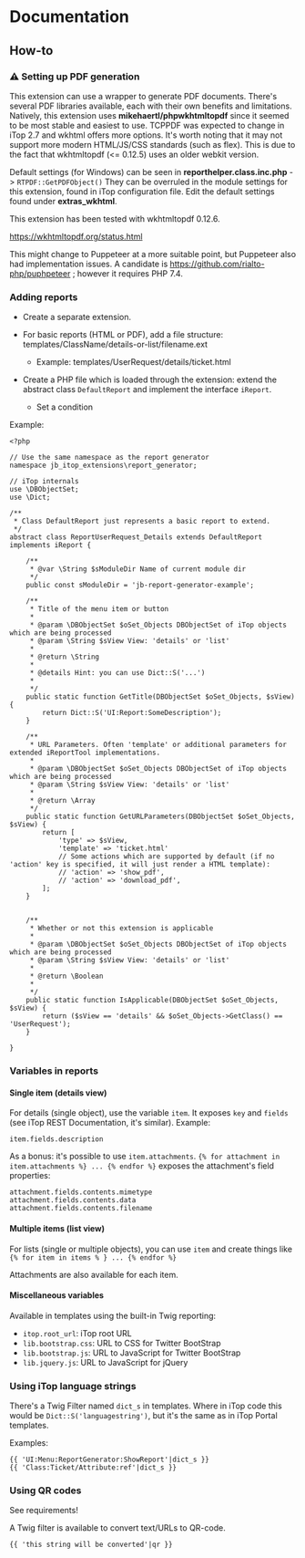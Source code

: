 # Documentation

## How-to

### ⚠ Setting up PDF generation

This extension can use a wrapper to generate PDF documents.
There's several PDF libraries available, each with their own benefits and limitations.
Natively, this extension uses **mikehaertl/phpwkhtmltopdf** since it seemed to be most stable and easiest to use.
TCPPDF was expected to change in iTop 2.7 and wkhtml offers more options.
It's worth noting that it may not support more modern HTML/JS/CSS standards (such as flex).
This is due to the fact that wkhtmltopdf (<= 0.12.5) uses an older webkit version.

Default settings (for Windows) can be seen in **reporthelper.class.inc.php** -> ```RTPDF::GetPDFObject()```
They can be overruled in the module settings for this extension, found in iTop configuration file.
Edit the default settings found under **extras_wkhtml**.

This extension has been tested with wkhtmltopdf 0.12.6.

https://wkhtmltopdf.org/status.html

This might change to Puppeteer at a more suitable point, but Puppeteer also had implementation issues.
A candidate is https://github.com/rialto-php/puphpeteer ; however it requires PHP 7.4.


### Adding reports
* Create a separate extension.

* For basic reports (HTML or PDF), add a file structure: templates/ClassName/details-or-list/filename.ext
  * Example: templates/UserRequest/details/ticket.html
  
* Create a PHP file which is loaded through the extension: extend the abstract class ```DefaultReport``` and implement the interface ```iReport```.
  * Set a condition
  
  
Example:
 
```
<?php

// Use the same namespace as the report generator
namespace jb_itop_extensions\report_generator;

// iTop internals
use \DBObjectSet;
use \Dict;

/**
 * Class DefaultReport just represents a basic report to extend.
 */
abstract class ReportUserRequest_Details extends DefaultReport implements iReport {
	
	/**
	 * @var \String $sModuleDir Name of current module dir
	 */
	public const sModuleDir = 'jb-report-generator-example';
	
	/**
	 * Title of the menu item or button
	 *
	 * @param \DBObjectSet $oSet_Objects DBObjectSet of iTop objects which are being processed
	 * @param \String $sView View: 'details' or 'list'
	 *
	 * @return \String
	 *
	 * @details Hint: you can use Dict::S('...')
	 *
	 */
	public static function GetTitle(DBObjectSet $oSet_Objects, $sView) {
		return Dict::S('UI:Report:SomeDescription');
	}
	
	/**
	 * URL Parameters. Often 'template' or additional parameters for extended iReportTool implementations.
	 *
	 * @param \DBObjectSet $oSet_Objects DBObjectSet of iTop objects which are being processed
	 * @param \String $sView View: 'details' or 'list'
	 *
	 * @return \Array
	 */
	public static function GetURLParameters(DBObjectSet $oSet_Objects, $sView) {
		return [
			'type' => $sView,
			'template' => 'ticket.html'
			// Some actions which are supported by default (if no 'action' key is specified, it will just render a HTML template):
			// 'action' => 'show_pdf',
			// 'action' => 'download_pdf',
		];
	}
	
	
	/**
	 * Whether or not this extension is applicable
	 *
	 * @param \DBObjectSet $oSet_Objects DBObjectSet of iTop objects which are being processed
	 * @param \String $sView View: 'details' or 'list'
	 *
	 * @return \Boolean
	 *
	 */
	public static function IsApplicable(DBObjectSet $oSet_Objects, $sView) {
		return ($sView == 'details' && $oSet_Objects->GetClass() == 'UserRequest');
	}
	
}
```

### Variables in reports

#### Single item (details view)

For details (single object), use the variable ```item```. It exposes ```key``` and ```fields``` (see iTop REST Documentation, it's similar). 
Example: 
```
item.fields.description
```
 
As a bonus: it's possible to use ```item.attachments```. 
```{% for attachment in item.attachments %} ... {% endfor %}``` exposes the attachment's field properties:

```
attachment.fields.contents.mimetype
attachment.fields.contents.data
attachment.fields.contents.filename
```

#### Multiple items (list view)
For lists (single or multiple objects), you can use ```item``` and create things like ```{% for item in items % } ... {% endfor %}```

Attachments are also available for each item.


#### Miscellaneous variables

Available in templates using the built-in Twig reporting:
* ```itop.root_url```: iTop root URL
* ```lib.bootstrap.css```: URL to CSS for Twitter BootStrap
* ```lib.bootstrap.js```: URL to JavaScript for Twitter BootStrap
* ```lib.jquery.js```: URL to JavaScript for jQuery


### Using iTop language strings
There's a Twig Filter named ```dict_s``` in templates.
Where in iTop code this would be ```Dict::S('languagestring')```, 
but it's the same as in iTop Portal templates.

Examples:
```
{{ 'UI:Menu:ReportGenerator:ShowReport'|dict_s }}
{{ 'Class:Ticket/Attribute:ref'|dict_s }}
```


### Using QR codes
See requirements!

A Twig filter is available to convert text/URLs to QR-code.
```
{{ 'this string will be converted'|qr }}
```

